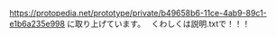 https://protopedia.net/prototype/private/b49658b6-11ce-4ab9-89c1-e1b6a235e998
に取り上げています。　
くわしくは説明.txtで！！！
